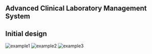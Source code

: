 ## Advanced Clinical Laboratory Management System

## Initial design
![example1](https://github.com/user-attachments/assets/d0ae2578-188b-4646-b4a2-54afb1ecc9e7)
![example2](https://github.com/user-attachments/assets/0a408758-d3e8-4483-87de-f1d8154d1eaf)
![example3](https://github.com/user-attachments/assets/3db05f54-026b-404e-9f1b-ba96794c13e5)

